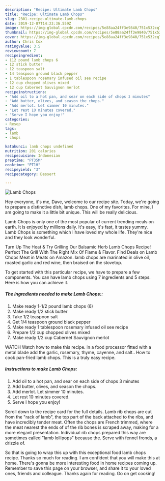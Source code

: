 ```yaml
---
description: "Recipe: Ultimate Lamb Chops"
title: "Recipe: Ultimate Lamb Chops"
slug: 2301-recipe-ultimate-lamb-chops
date: 2019-12-07T14:23:36.559Z
image: https://img-global.cpcdn.com/recipes/5e88aa24ff3e9840/751x532cq70/lamb-chops-recipe-main-photo.jpg
thumbnail: https://img-global.cpcdn.com/recipes/5e88aa24ff3e9840/751x532cq70/lamb-chops-recipe-main-photo.jpg
cover: https://img-global.cpcdn.com/recipes/5e88aa24ff3e9840/751x532cq70/lamb-chops-recipe-main-photo.jpg
author: Chris Cox
ratingvalue: 3.5
reviewcount: 7
recipeingredient:
- 112 pound lamb chops 6
- 12 stick butter
- 12 teaspoon salt
- 14 teaspoon ground black pepper
- 1 tablespoon rosemary infused oil see recipe
- 12 cup chopped olives mixed
- 12 cup Cabernet Sauvignon merlot
recipeinstructions:
- "Add oil to a hot pan, and sear on each side of chops 3 minutes"
- "Add butter, olives, and season the chops."
- "Add merlot. Let simmer 10 minutes."
- "Let rest 10 minutes covered."
- "Serve I hope you enjoy!"
categories:
- Resep
tags:
- lamb
- chops

katakunci: lamb chops undefined
nutrition: 201 calories
recipecuisine: Indonesian
preptime: "PT35M"
cooktime: "PT1H"
recipeyield: "3"
recipecategory: Dessert

---
```



![Lamb Chops](https://img-global.cpcdn.com/recipes/5e88aa24ff3e9840/751x532cq70/lamb-chops-recipe-main-photo.jpg)

Hey everyone, it's me, Dave, welcome to our recipe site. Today, we're going to prepare a distinctive dish, lamb chops. One of my favorites. For mine, I am going to make it a little bit unique. This will be really delicious.

Lamb Chops is only one of the most popular of current trending meals on earth. It is enjoyed by millions daily. It's easy, it's fast, it tastes yummy. Lamb Chops is something which I have loved my whole life. They're nice and they look wonderful.

Turn Up The Heat &amp; Try Grilling Our Balsamic Herb Lamb Chops Recipe! Perfect The Grill With The Right Mix Of Flame &amp; Flavor. Find Deals on Lamb Chops Meat in Meats on Amazon. lamb chops are marinated in olive oil, roasted garlic and red wine, then braised on the stovetop.


To get started with this particular recipe, we have to prepare a few components. You can have lamb chops using 7 ingredients and 5 steps. Here is how you can achieve it.

##### The ingredients needed to make Lamb Chops::

1. Make ready 1-1/2 pound lamb chops (6)
1. Make ready 1/2 stick butter
1. Take 1/2 teaspoon salt
1. Get 1/4 teaspoon ground black pepper
1. Make ready 1 tablespoon rosemary infused oil see recipe
1. Prepare 1/2 cup chopped olives mixed
1. Make ready 1/2 cup Cabernet Sauvignon merlot


WATCH Watch how to make this recipe. In a food processor fitted with a metal blade add the garlic, rosemary, thyme, cayenne, and salt.. How to cook pan-fried lamb chops. This is a truly easy recipe. 

##### Instructions to make Lamb Chops:

1. Add oil to a hot pan, and sear on each side of chops 3 minutes
1. Add butter, olives, and season the chops.
1. Add merlot. Let simmer 10 minutes.
1. Let rest 10 minutes covered.
1. Serve I hope you enjoy!


Scroll down to the recipe card for the full details. Lamb rib chops are cut from the &#34;rack of lamb&#34;, the top part of the back attached to the ribs, and have incredibly tender meat. Often the chops are French trimmed, where the meat nearest the ends of of the rib bones is scraped away, making for a more elegant presentation. Individual rib chops prepared this way are sometimes called &#34;lamb lollipops&#34; because the. Serve with fennel fronds, a drizzle of. 

So that is going to wrap this up with this exceptional food lamb chops recipe. Thanks so much for reading. I am confident that you will make this at home. There's gonna be more interesting food in home recipes coming up. Remember to save this page on your browser, and share it to your loved ones, friends and colleague. Thanks again for reading. Go on get cooking!
